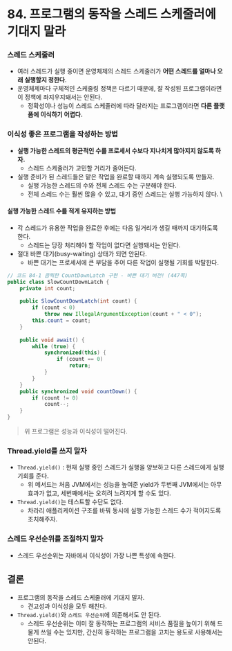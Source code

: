 # 84. 프로그램의 동작을 스레드 스케줄러에 기대지 말라
### 스레드 스케줄러
- 여러 스레드가 실행 중이면 운영체제의 스레드 스케줄러가 **어떤 스레드를 얼마나 오래 실행할지 정한다**.
- 운영체제마다 구체적인 스케줄링 정책은 다르기 때문에, 잘 작성된 프로그램이라면 이 정책에 좌지우지돼서는 안된다.
    - 정확성이나 성능이 스레드 스케줄러에 따라 달라지는 프로그램이라면 **다른 플랫폼에 이식하기 어렵다.**

### 이식성 좋은 프로그램을 작성하는 방법
- **실행 가능한 스레드의 평균적인 수를 프로세서 수보다 지나치게 많아지지 않도록 하자.**
    - 스레드 스케줄러가 고민할 거리가 줄어든다.
- 실행 준비가 된 스레드들은 맡은 작업을 완료할 때까지 계속 실행되도록 만들자.
    - 실행 가능한 스레드의 수와 전체 스레드 수는 구분해야 한다.
    - 전체 스레드 수는 훨씬 많을 수 있고, 대기 중인 스레드는 실행 가능하지 않다.
      \
#### 실행 가능한 스레드 수를 적게 유지하는 방법
- 각 스레드가 유용한 작업을 완료한 후에는 다음 일거리가 생길 때까지 대기하도록 한다.
    - 스레드는 당장 처리해야 할 작업이 없다면 실행돼서는 안된다.
- 절대 바쁜 대기(busy-waiting) 상태가 되면 안된다.
    - 바쁜 대기는 프로세서에 큰 부담을 주어 다른 작업이 실행될 기회를 박탈한다.
```java
// 코드 84-1 끔찍한 CountDownLatch 구현 - 바쁜 대기 버전! (447쪽)  
public class SlowCountDownLatch {  
    private int count;  
  
    public SlowCountDownLatch(int count) {  
        if (count < 0)  
            throw new IllegalArgumentException(count + " < 0");  
        this.count = count;  
    }  
  
    public void await() {  
        while (true) {  
            synchronized(this) {  
                if (count == 0)  
                    return;  
            }  
        }  
    }  
    public synchronized void countDown() {  
        if (count != 0)  
            count--;  
    }  
}
```
> 위 프로그램은 성능과 이식성이 떨어진다.

### Thread.yield를 쓰지 말자
- `Thread.yield()` : 현재 실행 중인 스레드가 실행을 양보하고 다른 스레드에게 실행 기회를 준다.
    - 위 메서드는 처음 JVM에서는 성능을 높여준 yield가 두번째 JVM에서는 아무 효과가 없고, 세번째에서는 오히려 느려지게 할 수도 있다.
- `Thread.yield()`는 테스트할 수단도 없다.
    - 차라리 애플리케이션 구조를 바꿔 동시에 실행 가능한 스레드 수가 적어지도록 조치해주자.

### 스레드 우선순위를 조절하지 말자
- 스레드 우선순위는 자바에서 이식성이 가장 나쁜 특성에 속한다.

## 결론
- 프로그램의 동작을 스레드 스케줄러에 기대지 말자.
    - 견고성과 이식성을 모두 해친다.
- `Thread.yield()`와 `스레드 우선순위`에 의존해서도 안 된다.
    - 스레드 우선순위는 이미 잘 동작하는 프로그램의 서비스 품질을 높이기 위해 드물게 쓰일 수는 있지만, 간신히 동작하는 프로그램을 고치는 용도로 사용해서는 안된다.

